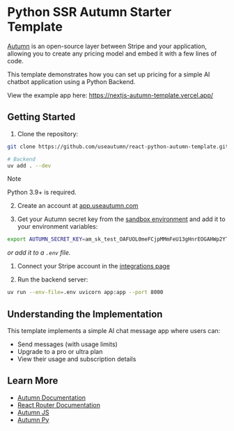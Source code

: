 # Python SSR Autumn Starter Template

[Autumn](https://useautumn.com) is an open-source layer between Stripe and your application, allowing you to create any pricing model and embed it with a few lines of code.

This template demonstrates how you can set up pricing for a simple AI chatbot application using a Python Backend.

View the example app here: https://nextjs-autumn-template.vercel.app/

## Getting Started

1. Clone the repository:

```bash
git clone https://github.com/useautumn/react-python-autumn-template.git

# Backend
uv add . --dev
```

> [!NOTE]
> Python 3.9+ is required.


2. Create an account at [app.useautumn.com](https://app.useautumn.com)

3. Get your Autumn secret key from the [sandbox environment](https://app.useautumn.com/sandbox/dev) and add it to your environment variables:

```bash
export AUTUMN_SECRET_KEY=am_sk_test_OAFUOL0meFCjpMMmFeU13gHnrEOGAHWp2YTLECyY7k
```
*or add it to a `.env` file.*

1. Connect your Stripe account in the [integrations page](https://app.useautumn.com/sandbox/integrations/stripe)

2. Run the backend server:

```bash
uv run --env-file=.env uvicorn app:app --port 8000
```

## Understanding the Implementation

This template implements a simple AI chat message app where users can:

- Send messages (with usage limits)
- Upgrade to a pro or ultra plan
- View their usage and subscription details

<!-- ### Additional Features

The template also includes `getOrCreateCustomer` to fetch customer details, entitlements, and subscription status, which is used in the customer details card in the UI:

```typescript
const customer = await getOrCreateCustomer(CUSTOMER_ID);
// Returns: customer details, product subscriptions, and feature entitlements
``` -->

## Learn More

- [Autumn Documentation](https://docs.useautumn.com)
- [React Router Documentation](https://reactrouter.com/docs)
- [Autumn JS](https://github.com/useautumn/autumn-js)
- [Autumn Py](https://github.com/useautumn/autumn-py)